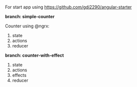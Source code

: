 For start app using https://github.com/gdi2290/angular-starter

**branch: simple-counter**

Counter using @ngrx:
1. state
2. actions
3. reducer

**branch: counter-with-effect**
1. state
2. actions
3. effects
4. reducer
